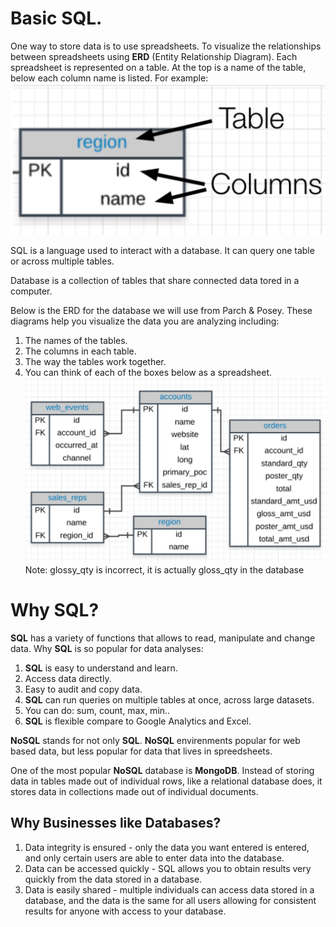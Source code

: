 # Basic SQL.

One way to store data is to use spreadsheets. To visualize the relationships between spreadsheets using **ERD** (Entity Relationship Diagram). Each spreadsheet is represented on a table. At the top is a name of the table, below each column name is listed. For example:
![table, columns](table.png)

SQL is a language used to interact with a database. It can query one table or across multiple tables.

Database is a collection of tables that share connected data tored in a computer.

Below is the ERD for the database we will use from Parch & Posey. These diagrams help you visualize the data you are analyzing including:

1. The names of the tables.
2. The columns in each table.
3. The way the tables work together.
4. You can think of each of the boxes below as a spreadsheet.
![Parch and Porsey DB](parch_posey_db.png)
Note: glossy_qty is incorrect, it is actually gloss_qty in the database

# Why SQL?

**SQL** has a variety of functions that allows to read, manipulate and change data. Why **SQL** is so popular for data analyses:

1. **SQL** is easy to understand and learn.
2. Access data directly.
3. Easy to audit and copy data.
4. **SQL** can run queries on multiple tables at once, across large datasets.
5. You can do: sum, count, max, min..
6. **SQL** is flexible compare to Google Analytics and Excel.

**NoSQL** stands for not only **SQL**. **NoSQL** envirenments popular for web based data, but less popular for data that lives in spreedsheets.

One of the most popular **NoSQL** database is **MongoDB**. Instead of storing data in tables made out of individual rows, like a relational database does, it stores data in collections made out of individual documents.

## Why Businesses like Databases?

1. Data integrity is ensured - only the data you want entered is entered, and only certain users are able to enter data into the database. 
2. Data can be accessed quickly - SQL allows you to obtain results very quickly from the data stored in a database. 
3. Data is easily shared - multiple individuals can access data stored in a database, and the data is the same for all users allowing for consistent results for anyone with access to your database.